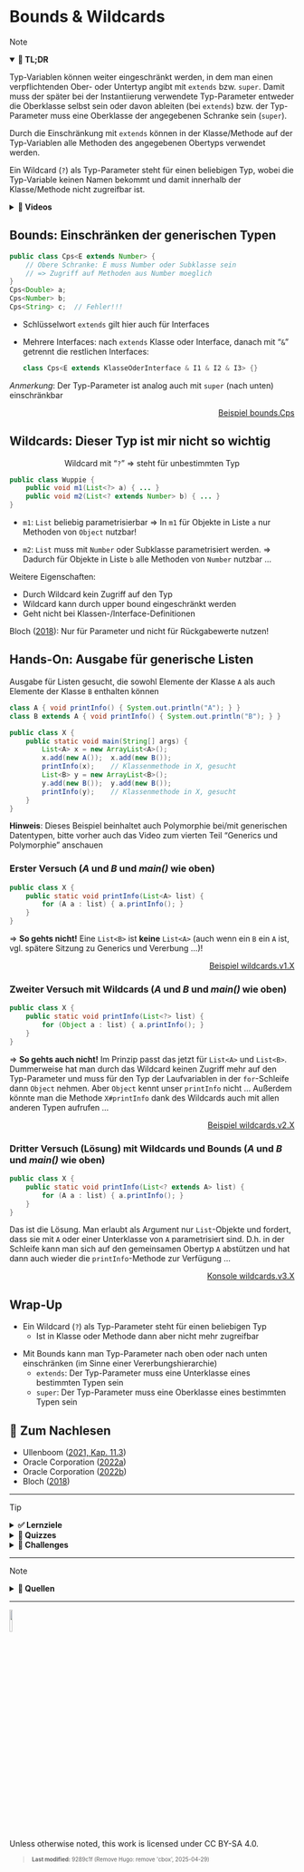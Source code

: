 # Bounds & Wildcards

> [!NOTE]
>
> <details open>
>
> <summary><strong>🎯 TL;DR</strong></summary>
>
> Typ-Variablen können weiter eingeschränkt werden, in dem man einen
> verpflichtenden Ober- oder Untertyp angibt mit `extends` bzw. `super`.
> Damit muss der später bei der Instantiierung verwendete Typ-Parameter
> entweder die Oberklasse selbst sein oder davon ableiten (bei
> `extends`) bzw. der Typ-Parameter muss eine Oberklasse der angegebenen
> Schranke sein (`super`).
>
> Durch die Einschränkung mit `extends` können in der Klasse/Methode auf
> der Typ-Variablen alle Methoden des angegebenen Obertyps verwendet
> werden.
>
> Ein Wildcard (`?`) als Typ-Parameter steht für einen beliebigen Typ,
> wobei die Typ-Variable keinen Namen bekommt und damit innerhalb der
> Klasse/Methode nicht zugreifbar ist.
>
> </details>
>
> <details>
>
> <summary><strong>🎦 Videos</strong></summary>
>
> - [VL Generics: Bounds & Wildcards](https://youtu.be/OV2vEn2EkWo)
> - [Demo Wildcards](https://youtu.be/D2hIicsho7I)
>
> </details>

## Bounds: Einschränken der generischen Typen

``` java
public class Cps<E extends Number> {
    // Obere Schranke: E muss Number oder Subklasse sein
    // => Zugriff auf Methoden aus Number moeglich
}
Cps<Double> a;
Cps<Number> b;
Cps<String> c;  // Fehler!!!
```

- Schlüsselwort `extends` gilt hier auch für Interfaces

- Mehrere Interfaces: nach `extends` Klasse oder Interface, danach mit
  “`&`” getrennt die restlichen Interfaces:

  ``` java
  class Cps<E extends KlasseOderInterface & I1 & I2 & I3> {}
  ```

*Anmerkung*: Der Typ-Parameter ist analog auch mit `super` (nach unten)
einschränkbar

<p align="right"><a href="https://github.com/Programmiermethoden-CampusMinden/PM-Lecture/blob/master/markdown/generics/src/bounds/Cps.java">Beispiel bounds.Cps</a></p>

## Wildcards: Dieser Typ ist mir nicht so wichtig

<div align="center">

Wildcard mit “`?`” =\> steht für unbestimmten Typ

</div>

``` java
public class Wuppie {
    public void m1(List<?> a) { ... }
    public void m2(List<? extends Number> b) { ... }
}
```

- `m1`: `List` beliebig parametrisierbar =\> In `m1` für Objekte in
  Liste `a` nur Methoden von `Object` nutzbar!

- `m2`: `List` muss mit `Number` oder Subklasse parametrisiert werden.
  =\> Dadurch für Objekte in Liste `b` alle Methoden von `Number`
  nutzbar …

Weitere Eigenschaften:

- Durch Wildcard kein Zugriff auf den Typ
- Wildcard kann durch upper bound eingeschränkt werden
- Geht nicht bei Klassen-/Interface-Definitionen

Bloch ([2018](#ref-Bloch2018)): Nur für Parameter und nicht für
Rückgabewerte nutzen!

## Hands-On: Ausgabe für generische Listen

Ausgabe für Listen gesucht, die sowohl Elemente der Klasse `A` als auch
Elemente der Klasse `B` enthalten können

``` java
class A { void printInfo() { System.out.println("A"); } }
class B extends A { void printInfo() { System.out.println("B"); } }

public class X {
    public static void main(String[] args) {
        List<A> x = new ArrayList<A>();
        x.add(new A());  x.add(new B());
        printInfo(x);    // Klassenmethode in X, gesucht
        List<B> y = new ArrayList<B>();
        y.add(new B());  y.add(new B());
        printInfo(y);    // Klassenmethode in X, gesucht
    }
}
```

**Hinweis**: Dieses Beispiel beinhaltet auch Polymorphie bei/mit
generischen Datentypen, bitte vorher auch das Video zum vierten Teil
“Generics und Polymorphie” anschauen

### Erster Versuch (*A* und *B* und *main()* wie oben)

``` java
public class X {
    public static void printInfo(List<A> list) {
        for (A a : list) { a.printInfo(); }
    }
}
```

=\> **So gehts nicht!** Eine `List<B>` ist **keine** `List<A>` (auch
wenn ein `B` ein `A` ist, vgl. spätere Sitzung zu Generics und Vererbung
…)!

<p align="right"><a href="https://github.com/Programmiermethoden-CampusMinden/PM-Lecture/blob/master/markdown/generics/src/wildcards/v1/X.java">Beispiel wildcards.v1.X</a></p>

### Zweiter Versuch mit Wildcards (*A* und *B* und *main()* wie oben)

``` java
public class X {
    public static void printInfo(List<?> list) {
        for (Object a : list) { a.printInfo(); }
    }
}
```

=\> **So gehts auch nicht!** Im Prinzip passt das jetzt für `List<A>`
und `List<B>`. Dummerweise hat man durch das Wildcard keinen Zugriff
mehr auf den Typ-Parameter und muss für den Typ der Laufvariablen in der
`for`-Schleife dann `Object` nehmen. Aber `Object` kennt unser
`printInfo` nicht … Außerdem könnte man die Methode `X#printInfo` dank
des Wildcards auch mit allen anderen Typen aufrufen …

<p align="right"><a href="https://github.com/Programmiermethoden-CampusMinden/PM-Lecture/blob/master/markdown/generics/src/wildcards/v2/X.java">Beispiel wildcards.v2.X</a></p>

### Dritter Versuch (Lösung) mit Wildcards und Bounds (*A* und *B* und *main()* wie oben)

``` java
public class X {
    public static void printInfo(List<? extends A> list) {
        for (A a : list) { a.printInfo(); }
    }
}
```

Das ist die Lösung. Man erlaubt als Argument nur `List`-Objekte und
fordert, dass sie mit `A` oder einer Unterklasse von `A` parametrisiert
sind. D.h. in der Schleife kann man sich auf den gemeinsamen Obertyp `A`
abstützen und hat dann auch wieder die `printInfo`-Methode zur Verfügung
…

<p align="right"><a href="https://github.com/Programmiermethoden-CampusMinden/PM-Lecture/tree/master/markdown/generics/src/wildcards/v3">Konsole wildcards.v3.X</a></p>

## Wrap-Up

- Ein Wildcard (`?`) als Typ-Parameter steht für einen beliebigen Typ
  - Ist in Klasse oder Methode dann aber nicht mehr zugreifbar

<!-- -->

- Mit Bounds kann man Typ-Parameter nach oben oder nach unten
  einschränken (im Sinne einer Vererbungshierarchie)
  - `extends`: Der Typ-Parameter muss eine Unterklasse eines bestimmten
    Typen sein
  - `super`: Der Typ-Parameter muss eine Oberklasse eines bestimmten
    Typen sein

## 📖 Zum Nachlesen

- Ullenboom ([2021, Kap. 11.3](#ref-Ullenboom2021))
- Oracle Corporation ([2022a](#ref-LernJava))
- Oracle Corporation ([2022b](#ref-Java-SE-Tutorial))
- Bloch ([2018](#ref-Bloch2018))

------------------------------------------------------------------------

> [!TIP]
>
> <details>
>
> <summary><strong>✅ Lernziele</strong></summary>
>
> - k3: Umgang mit Wildcards und Bounds bei generischen Klassen/Methoden
>
> </details>
>
> <details>
>
> <summary><strong>🧩 Quizzes</strong></summary>
>
> - [Quiz Generics: Bounds & Wildcards
>   (ILIAS)](https://www.hsbi.de/elearning/goto.php?target=tst_1106236&client_id=FH-Bielefeld)
>
> </details>
>
> <details>
>
> <summary><strong>🏅 Challenges</strong></summary>
>
> **Spieler, Mannschaften und Ligen** Modellieren Sie in Java
> verschiedene Spielertypen sowie generische Mannschaften und Ligen, die
> jeweils bestimmte Spieler (-typen) bzw. Mannschaften aufnehmen können.
>
> 1.  Implementieren Sie die Klasse `Spieler`, die das Interface
>     `ISpieler` erfüllt.
>
>     ``` java
>     public interface ISpieler {
>         String getName();
>     }
>     ```
>
> 2.  Implementieren Sie die beiden Klassen `FussballSpieler` und
>     `BasketballSpieler` und sorgen Sie dafür, dass beide Klassen vom
>     Compiler als Spieler betrachtet werden (geeignete
>     Vererbungshierarchie).
>
> 3.  Betrachten Sie das nicht-generische Interface `IMannschaft`.
>     Erstellen Sie daraus ein generisches Interface `IMannschaft` mit
>     einer Typ-Variablen. Stellen Sie durch geeignete Beschränkung der
>     Typ-Variablen sicher, dass nur Mannschaften mit von `ISpieler`
>     abgeleiteten Spielern gebildet werden können.
>
>     ``` java
>     public interface IMannschaft {
>         boolean aufnehmen(ISpieler spieler);
>         boolean rauswerfen(ISpieler spieler);
>     }
>     ```
>
> 4.  Betrachten Sie das nicht-generische Interface `ILiga`. Erstellen
>     Sie daraus ein generisches Interface `ILiga` mit einer
>     Typvariablen. Stellen Sie durch geeignete Beschränkung der
>     Typvariablen sicher, dass nur Ligen mit von `IMannschaft`
>     abgeleiteten Mannschaften angelegt werden können.
>
>     ``` java
>     public interface ILiga {
>         boolean aufnehmen(IMannschaft mannschaft);
>         boolean rauswerfen(IMannschaft mannschaft);
>     }
>     ```
>
> 5.  Leiten Sie von `ILiga` das **generische** Interface `IBundesLiga`
>     ab. Stellen Sie durch geeignete Formulierung der Typvariablen
>     sicher, dass nur Ligen mit Mannschaften angelegt werden können,
>     deren Spieler vom Typ `FussballSpieler` (oder abgeleitet) sind.
>
>     Realisieren Sie nun noch die Funktionalität von `IBundesLiga` als
>     **nicht-generisches** Interface `IBundesLiga2`.
>
> </details>

------------------------------------------------------------------------

> [!NOTE]
>
> <details>
>
> <summary><strong>👀 Quellen</strong></summary>
>
> <div id="refs" class="references csl-bib-body hanging-indent"
> entry-spacing="0">
>
> <div id="ref-Bloch2018" class="csl-entry">
>
> Bloch, J. 2018. *Effective Java*. 3. Aufl. Addison-Wesley.
>
> </div>
>
> <div id="ref-LernJava" class="csl-entry">
>
> Oracle Corporation. 2022a. „Learn Java“. 2022.
> <https://dev.java/learn/>.
>
> </div>
>
> <div id="ref-Java-SE-Tutorial" class="csl-entry">
>
> ———. 2022b. „The Java Tutorials“. 2022.
> <https://docs.oracle.com/javase/tutorial/>.
>
> </div>
>
> <div id="ref-Ullenboom2021" class="csl-entry">
>
> Ullenboom, C. 2021. *Java ist auch eine Insel*. 16. Aufl.
> Rheinwerk-Verlag.
> <https://openbook.rheinwerk-verlag.de/javainsel/index.html>.
>
> </div>
>
> </div>
>
> </details>

------------------------------------------------------------------------

<img src="https://licensebuttons.net/l/by-sa/4.0/88x31.png" width="10%">

Unless otherwise noted, this work is licensed under CC BY-SA 4.0.

<blockquote><p><sup><sub><strong>Last modified:</strong> 9289c1f (Remove Hugo: remove 'cbox', 2025-04-29)<br></sub></sup></p></blockquote>
